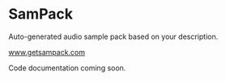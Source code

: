 # SamPack
Auto-generated audio sample pack based on your description.

www.getsampack.com

Code documentation coming soon.
